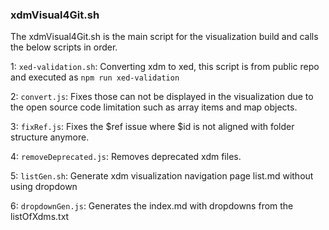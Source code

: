 ### xdmVisual4Git.sh

The xdmVisual4Git.sh is the main script for the visualization build and calls the below scripts in order.

1: `xed-validation.sh`: Converting xdm to xed, this script is from public repo and executed as `npm run xed-validation`

2: `convert.js`: Fixes those can not be displayed in the visualization due to the open source code limitation such as array items and map objects.

3: `fixRef.js`: Fixes the $ref issue where $id is not aligned with folder structure anymore.

4: `removeDeprecated.js`: Removes deprecated xdm files.

5: `listGen.sh`: Generate xdm visualization navigation page list.md without using dropdown

6: `dropdownGen.js`: Generates the index.md with dropdowns from the listOfXdms.txt
